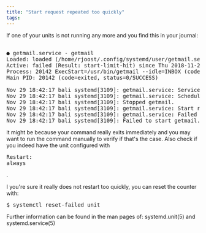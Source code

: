 ```yaml
---
title: "Start request repeated too quickly"
tags: 
---
```


If one of your units is not running any more and you find this in your journal: 
<pre>

● getmail.service - getmail
Loaded: loaded (/home/rjoost/.config/systemd/user/getmail.service; enabled; vendor preset: enabled)
Active: failed (Result: start-limit-hit) since Thu 2018-11-29 18:42:17 AEST; 3s ago
Process: 20142 ExecStart=/usr/bin/getmail --idle=INBOX (code=exited, status=0/SUCCESS)
Main PID: 20142 (code=exited, status=0/SUCCESS)

Nov 29 18:42:17 bali systemd[3109]: getmail.service: Service hold-off time over, scheduling restart.
Nov 29 18:42:17 bali systemd[3109]: getmail.service: Scheduled restart job, restart counter is at 5.
Nov 29 18:42:17 bali systemd[3109]: Stopped getmail.
Nov 29 18:42:17 bali systemd[3109]: getmail.service: Start request repeated too quickly.
Nov 29 18:42:17 bali systemd[3109]: getmail.service: Failed with result 'start-limit-hit'.
Nov 29 18:42:17 bali systemd[3109]: Failed to start getmail.</pre>

it might be because your command really exits immediately and you may want to run the command manually to verify if that's the case. Also check if you indeed have the unit configured with <pre>Restart: always</pre>.

I you're sure it really does not restart too quickly, you can reset the counter with:

<pre>
$ systemctl reset-failed unit
</pre>

Further information can be found in the man pages of: systemd.unit(5) and systemd.service(5)